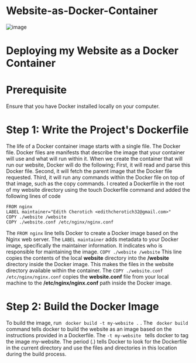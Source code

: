 # Website-as-Docker-Container

![image](https://github.com/user-attachments/assets/4c444f26-74be-40bb-a785-ed746b81fae0)

# Deploying my Website as a Docker Container

# Prerequisite
Ensure that you have Docker installed locally on your computer.


# Step 1: Write the Project's Dockerfile
The life of a Docker container image starts with a single file. The Docker file. Docker files are manifests that describe the image that your container will use and what will run within it. When we create the container that will run our website, Docker will do the following; First, it will read and parse this Docker file. Second, it will fetch the parent image that the Docker file requested. Third, it will run any commands within the Docker file on top of that image, such as the copy commands.
I created a Dockerfile in the root of my website directory using the touch Dockerfile command and added the following lines of code


```
FROM nginx
LABEL maintainer="Edith Cherotich <edithcherotich32@gmail.com>"
COPY ./website /website
COPY ./website.conf /etc/nginx/nginx.conf
```


The ``` FROM nginx ``` line tells Docker to create a Docker image based on the Nginx web server. The ```LABEL maintainer```  adds metadata to your Docker image, specifically the maintainer information. It indicates who is responsible for maintaining the image. ``` COPY ./website /website ``` This line copies the contents of the local **website** directory   into the **/website** directory inside the Docker image. This makes the files in the website directory available within the container. The ``` COPY ./website.conf /etc/nginx/nginx.conf ``` copies the **website.conf** file from your local machine to the **/etc/nginx/nginx.conf** path inside the Docker image.


# Step 2: Build the Docker Image
To build the image, run ``` docker build -t my-website .``` . The ``` docker build``` command tells docker to build the website as an image based on the instructions provided in a Dockerfile. The ```-t my-website ``` tells docker to tag the image my-website. The period (.) tells Docker to look for the Dockerfile in the current directory and use the files and directories in this location during the build process.



